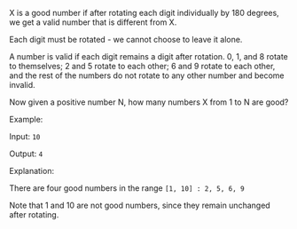 
  X is a good number if after rotating each digit individually by 180 degrees, we get a valid number that is different from X.

  Each digit must be rotated - we cannot choose to leave it alone.

  A number is valid if each digit remains a digit after rotation. 0, 1, and 8 rotate to themselves; 2 and 5 rotate to
  each other; 6 and 9 rotate to each other, and the rest of the numbers do not rotate to any other number and become invalid.

  Now given a positive number N, how many numbers X from 1 to N are good?

  Example:

  Input: `10`

  Output: `4`

  Explanation:

  There are four good numbers in the range `[1, 10] : 2, 5, 6, 9`

  Note that 1 and 10 are not good numbers, since they remain unchanged after rotating.

